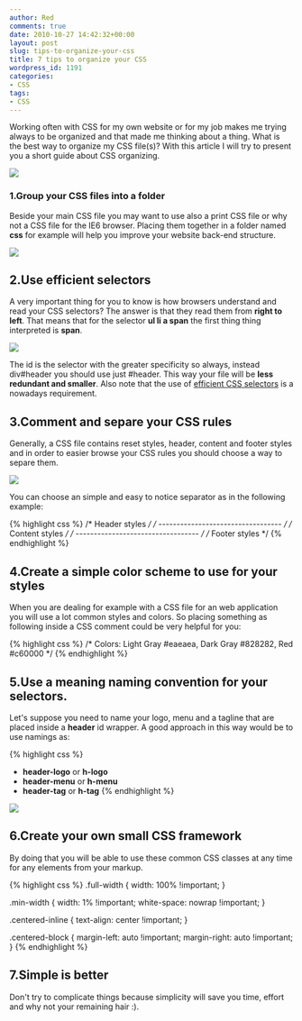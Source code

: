 ```yaml
---
author: Red
comments: true
date: 2010-10-27 14:42:32+00:00
layout: post
slug: tips-to-organize-your-css
title: 7 tips to organize your CSS
wordpress_id: 1191
categories:
- CSS
tags:
- CSS
---
```


Working often with CSS for my own website or for my job makes me trying always to be organized and that made me thinking about a thing. What is the best way to organize my CSS file(s)? With this article I will try to present you a short guide about CSS organizing.

[![](http://www.red-team-design.com/wp-content/uploads/2010/10/tips-to-organize-your-css.png)](/tips-to-organize-your-css)

<!-- more -->

### 1.Group your CSS files into a folder

Beside your main CSS file you may want to use also a print CSS file or why not a CSS file for the IE6 browser. Placing them together in a folder named **css** for example will help you improve your website back-end structure.

![](http://www.red-team-design.com/wp-content/uploads/2010/10/group-css-files.png)

## 2.Use efficient selectors

A very important thing for you to know is how browsers understand and read your CSS selectors? The answer is that they read them from **right to left**. That means that for the selector **ul li a span** the first thing thing interpreted is **span**.

![](http://www.red-team-design.com/wp-content/uploads/2010/10/efficient-selectors.png)

The id is the selector with the greater specificity so always, instead div#header you should use just #header. This way your file will be **less redundant and smaller**. Also note that the use of [efficient CSS selectors](http://code.google.com/speed/page-speed/docs/rendering.html) is a nowadays requirement.

## 3.Comment and separe your CSS rules

Generally, a CSS file contains reset styles, header, content  and footer styles and in order to easier browse your CSS rules you should choose a way to separe them. 

![](http://www.red-team-design.com/wp-content/uploads/2010/10/comment-css.png)

You can choose an simple and easy to notice separator as in the following example:

{% highlight css %}
/* Header styles */
/* ---------------------------------- */
/* Content styles */
/* ---------------------------------- */
/* Footer styles */
{% endhighlight %}    
    
## 4.Create a simple color scheme to use for your styles

When you are dealing for example with a CSS file for an web application you will use a lot common styles and colors. So placing something as following inside a CSS comment could be very helpful for you:

{% highlight css %}
/* Colors: Light Gray #eaeaea, Dark Gray #828282, Red #c60000 */
{% endhighlight %}

## 5.Use a meaning naming convention for your selectors.

Let's suppose you need to name your logo, menu and a tagline  that are placed inside a **header** id wrapper. A good approach in this way would be to use namings as: 

{% highlight css %}
* **header-logo** or **h-logo**
* **header-menu** or **h-menu**
* **header-tag** or **h-tag**
{% endhighlight %}

![](http://www.red-team-design.com/wp-content/uploads/2010/10/css-naming-convention.png)

## 6.Create your own small CSS framework

By doing that you will be able to use these common CSS classes at any time for any elements from your markup.

{% highlight css %}
.full-width {
  width: 100% !important;
}

.min-width {
  width: 1% !important;
  white-space: nowrap !important;
}

.centered-inline {
  text-align: center !important;
}

.centered-block {
  margin-left: auto !important;
  margin-right: auto !important;
}
{% endhighlight %}

## 7.Simple is better

Don't try to complicate things because simplicity will save you time, effort and why not your remaining hair :).